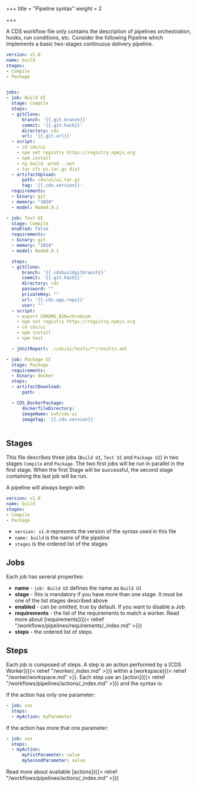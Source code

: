 +++
title = "Pipeline syntax"
weight = 2

+++


A CDS workflow file only contains the description of pipelines orchestration, hooks, run conditions, etc. 
Consider the following Pipeline which implements a basic two-stages continuous delivery pipeline.

```yaml
version: v1.0
name: build
stages:
- Compile
- Package


jobs:
- job: Build UI
  stage: Compile
  steps:
  - gitClone:
      branch: '{{.git.branch}}'
      commit: '{{.git.hash}}'
      directory: cds
      url: '{{.git.url}}'
  - script:
    - cd cds/ui
    - npm set registry https://registry.npmjs.org
    - npm install
    - ng build -prod --aot
    - tar cfz ui.tar.gz dist
  - artifactUpload:
      path: cds/ui/ui.tar.gz
      tag: '{{.cds.version}}'
  requirements:
  - binary: git
  - memory: "1024"
  - model: Node8.9.1

- job: Test UI
  stage: Compile
  enabled: false
  requirements:
  - binary: git
  - memory: "1024"
  - model: Node8.9.1

  steps:
  - gitClone:
      branch: '{{.cdsbuildgitbranch}}'
      commit: '{{.git.hash}}'
      directory: cds
      password: ""
      privateKey: ""
      url: '{{.cds.app.repo}}'
      user: ""
  - script:
    - export CHROME_BIN=chromium
    - npm set registry https://registry.npmjs.org
    - cd cds/ui
    - npm install
    - npm test

  - jUnitReport: ./cds/ui/tests/**/results.xml

- job: Package UI
  stage: Package
  requirements:
  - binary: docker
  steps:
  - artifactDownload:
      path: .

  - CDS_DockerPackage:
      dockerfileDirectory: .
      imageName: ovh/cds-ui
      imageTag: '{{.cds.version}}'
  
```

## Stages

This file describes three jobs (`Build UI`, `Test UI` and `Package UI`) in two stages `Compile` and `Package`. The two first jobs will be run in parallel in the first stage. When the first Stage will be successful, the second stage containing the last job will be run.

A pipeline will always begin with
```yaml
version: v1.0
name: build
stages:
- Compile
- Package
```

* `version: v1.0` represents the version of the syntax used in this file
* `name: build` is the name of the pipeline
* `stages` is the ordered list of the stages


## Jobs

Each job has several properties:

* **name** - `job: Build UI` defines the name as `Build UI`
* **stage** - this is mandatory if you have more than one stage. It must be one of the list stages described above
* **enabled** - can be omitted, true by default. If you want to disable a Job
* **requirements** - the list of the requirements to match a worker. Read more about [requirements]({{< relref "/workflows/pipelines/requirements/_index.md" >}})
* **steps** - the ordered list of steps 

## Steps

Each job is composed of steps. A step is an action performed by a [CDS Worker]({{< relref "/worker/_index.md" >}}) within a [workspace]{{< relref "/worker/workspace.md" >}}. Each step use an [action]({{< relref "/workflows/pipelines/actions/_index.md" >}}) and the syntax is:

If the action has only one parameter:

```yaml
- job: xxx
  steps:
  - myAction: myParameter
```

If the action has more that one parameter:

```yaml
- job: xxx
  steps:
  - myAction: 
      myFistParameter: value
      mySecondParameter: value
```

Read more about available [actions]({{< relref "/workflows/pipelines/actions/_index.md" >}})
